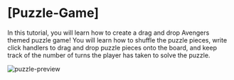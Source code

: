 # [Puzzle-Game]


In this tutorial, you will learn how to create a drag and drop Avengers themed puzzle game! You will learn how to shuffle the puzzle pieces, write click handlers to drag and drop puzzle pieces onto the board, and keep track of the number of turns the player has taken to solve the puzzle.

![puzzle-preview](https://user-images.githubusercontent.com/78777681/163045424-30151af3-03e3-4290-90fd-feb8885f2311.png)

